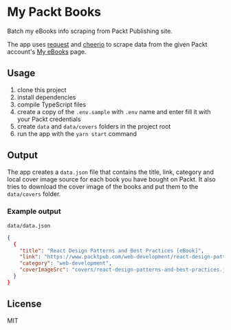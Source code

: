 # My Packt Books

Batch my eBooks info scraping from Packt Publishing site.

The app uses [request](https://github.com/request/request) and [cheerio](https://github.com/cheeriojs/cheerio) to scrape data from the given Packt account's [My eBooks](https://www.packtpub.com/account/my-ebooks) page.

## Usage

1. clone this project
2. install dependencies
3. compile TypeScript files
4. create a copy of the `.env.sample` with `.env` name and enter fill it with your Packt credentials
5. create `data` and `data/covers` folders in the project root
5. run the app with the `yarn start` command

## Output

The app creates a `data.json` file that contains the title, link, category and local cover image source for each book you have bought on Packt. It also tries to download the cover image of the books and put them to the `data/covers` folder.

### Example output

`data/data.json`

```json
{
  {
    "title": "React Design Patterns and Best Practices [eBook]",
    "link": "https://www.packtpub.com/web-development/react-design-patterns-and-best-practices",
    "category": "web-development",
    "coverImageSrc": "covers/react-design-patterns-and-best-practices.jpg"
  }
}
```

## License

MIT
